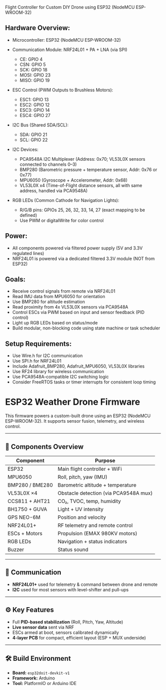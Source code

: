 Flight Controller for Custom DIY Drone using ESP32 (NodeMCU ESP-WROOM-32)

## Hardware Overview:

- Microcontroller: ESP32 (NodeMCU ESP-WROOM-32)
- Communication Module: NRF24L01 + PA + LNA (via SPI)

  - CE: GPIO 4
  - CSN: GPIO 5
  - SCK: GPIO 18
  - MOSI: GPIO 23
  - MISO: GPIO 19

- ESC Control (PWM Outputs to Brushless Motors):

  - ESC1: GPIO 13
  - ESC2: GPIO 12
  - ESC3: GPIO 14
  - ESC4: GPIO 27

- I2C Bus (Shared SDA/SCL):

  - SDA: GPIO 21
  - SCL: GPIO 22

- I2C Devices:

  - PCA9548A I2C Multiplexer (Address: 0x70; VL53L0X sensors connected to channels 0–3)
  - BMP280 (Barometric pressure + temperature sensor, Addr: 0x76 or 0x77)
  - MPU6050 (Gyroscope + Accelerometer, Addr: 0x68)
  - VL53L0X x4 (Time-of-Flight distance sensors, all with same address, handled via PCA9548A)

- RGB LEDs (Common Cathode for Navigation Lights):
  - R/G/B pins: GPIOs 25, 26, 32, 33, 14, 27 (exact mapping to be defined)
  - Use PWM or digitalWrite for color control

## Power:

- All components powered via filtered power supply (5V and 3.3V regulated lines)
- NRF24L01 is powered via a dedicated filtered 3.3V module (NOT from ESP32)

## Goals:

- Receive control signals from remote via NRF24L01
- Read IMU data from MPU6050 for orientation
- Use BMP280 for altitude estimation
- Read proximity from 4x VL53L0X sensors via PCA9548A
- Control ESCs via PWM based on input and sensor feedback (PID control)
- Light up RGB LEDs based on status/mode
- Build modular, non-blocking code using state machine or task scheduler

## Setup Requirements:

- Use Wire.h for I2C communication
- Use SPI.h for NRF24L01
- Include Adafruit_BMP280, Adafruit_MPU6050, VL53L0X libraries
- Use RF24 library for wireless communication
- Use PCA9548A-compatible I2C switching logic
- Consider FreeRTOS tasks or timer interrupts for consistent loop timing

# ESP32 Weather Drone Firmware

This firmware powers a custom-built drone using an ESP32 (NodeMCU ESP-WROOM-32). It supports sensor fusion, telemetry, and wireless control.

---

## 🚁 Components Overview

| Component       | Purpose                               |
| --------------- | ------------------------------------- |
| ESP32           | Main flight controller + WiFi         |
| MPU6050         | Roll, pitch, yaw (IMU)                |
| BMP280 / BME280 | Barometric altitude + temperature     |
| VL53L0X ×4      | Obstacle detection (via PCA9548A mux) |
| CCS811 + AHT21  | CO₂, TVOC, temp, humidity             |
| BH1750 + GUVA   | Light + UV intensity                  |
| GPS NEO-6M      | Position and velocity                 |
| NRF24L01+       | RF telemetry and remote control       |
| ESCs + Motors   | Propulsion (EMAX 980KV motors)        |
| RGB LEDs        | Navigation + status indicators        |
| Buzzer          | Status sound                          |

---

## 📡 Communication

- **NRF24L01+** used for telemetry & command between drone and remote
- **I2C** used for most sensors with level-shifter and pull-ups

---

## ⚙️ Key Features

- Full **PID-based stabilization** (Roll, Pitch, Yaw, Altitude)
- **Live sensor data** sent via NRF
- ESCs armed at boot, sensors calibrated dynamically
- **4-layer PCB** for compact, efficient layout (ESP + MUX underside)

---

## 🛠️ Build Environment

- **Board:** `esp32doit-devkit-v1`
- **Framework:** Arduino
- **Tool:** PlatformIO or Arduino IDE
